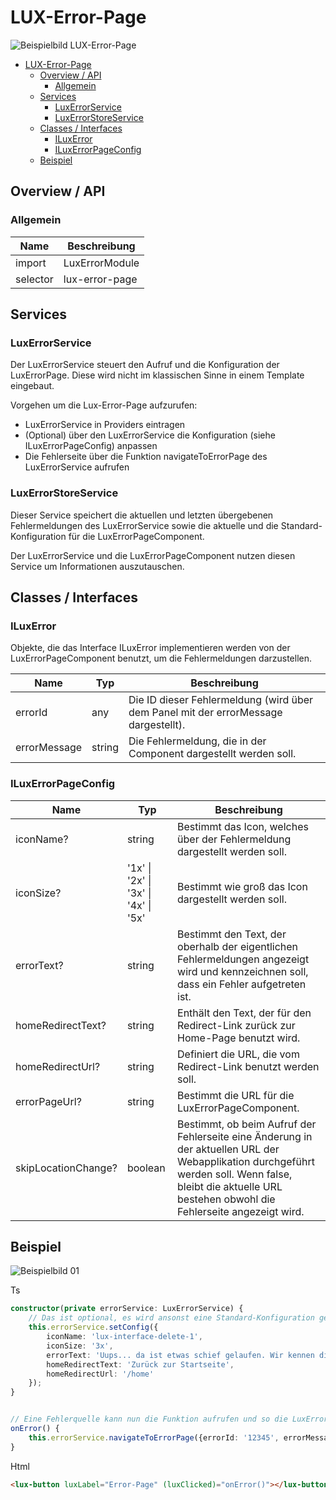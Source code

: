 # LUX-Error-Page

![Beispielbild LUX-Error-Page](https://raw.githubusercontent.com/wiki/IHK-GfI/lux-components/Versions/v18/lux‐error‐page-v18-img.png)

- [LUX-Error-Page](#lux-error-page)
  - [Overview / API](#overview--api)
    - [Allgemein](#allgemein)
  - [Services](#services)
    - [LuxErrorService](#luxerrorservice)
    - [LuxErrorStoreService](#luxerrorstoreservice)
  - [Classes / Interfaces](#classes--interfaces)
    - [ILuxError](#iluxerror)
    - [ILuxErrorPageConfig](#iluxerrorpageconfig)
  - [Beispiel](#beispiel)

## Overview / API

### Allgemein

| Name     | Beschreibung   |
| -------- | -------------- |
| import   | LuxErrorModule |
| selector | lux-error-page |

## Services

### LuxErrorService

Der LuxErrorService steuert den Aufruf und die Konfiguration der LuxErrorPage. Diese wird nicht im klassischen Sinne in einem Template eingebaut.

Vorgehen um die Lux-Error-Page aufzurufen:

- LuxErrorService in Providers eintragen
- (Optional) über den LuxErrorService die Konfiguration (siehe ILuxErrorPageConfig) anpassen
- Die Fehlerseite über die Funktion navigateToErrorPage des LuxErrorService aufrufen

### LuxErrorStoreService

Dieser Service speichert die aktuellen und letzten übergebenen Fehlermeldungen des LuxErrorService sowie die aktuelle und die Standard-Konfiguration für die LuxErrorPageComponent.

Der LuxErrorService und die LuxErrorPageComponent nutzen diesen Service um Informationen auszutauschen.

## Classes / Interfaces

### ILuxError

Objekte, die das Interface ILuxError implementieren werden von der LuxErrorPageComponent benutzt, um die Fehlermeldungen darzustellen.

| Name         | Typ    | Beschreibung                                                                        |
| ------------ | ------ | ----------------------------------------------------------------------------------- |
| errorId      | any    | Die ID dieser Fehlermeldung (wird über dem Panel mit der errorMessage dargestellt). |
| errorMessage | string | Die Fehlermeldung, die in der Component dargestellt werden soll.                    |

### ILuxErrorPageConfig

| Name                | Typ                                  | Beschreibung                                                                                                                                                                                                 |
| ------------------- | ------------------------------------ | ------------------------------------------------------------------------------------------------------------------------------------------------------------------------------------------------------------ |
| iconName?           | string                               | Bestimmt das Icon, welches über der Fehlermeldung dargestellt werden soll.                                                                                                                                   |
| iconSize?           | '1x' \| '2x' \| '3x' \| '4x' \| '5x' | Bestimmt wie groß das Icon dargestellt werden soll.                                                                                                                                                          |
| errorText?          | string                               | Bestimmt den Text, der oberhalb der eigentlichen Fehlermeldungen angezeigt wird und kennzeichnen soll, dass ein Fehler aufgetreten ist.                                                                      |
| homeRedirectText?   | string                               | Enthält den Text, der für den Redirect-Link zurück zur Home-Page benutzt wird.                                                                                                                               |
| homeRedirectUrl?    | string                               | Definiert die URL, die vom Redirect-Link benutzt werden soll.                                                                                                                                                |
| errorPageUrl?       | string                               | Bestimmt die URL für die LuxErrorPageComponent.                                                                                                                                                              |
| skipLocationChange? | boolean                              | Bestimmt, ob beim Aufruf der Fehlerseite eine Änderung in der aktuellen URL der Webapplikation durchgeführt werden soll. Wenn false, bleibt die aktuelle URL bestehen obwohl die Fehlerseite angezeigt wird. |

## Beispiel

![Beispielbild 01](https://raw.githubusercontent.com/wiki/IHK-GfI/lux-components/Versions/v18/lux‐error‐page-v18-img-01.png)

Ts

```typescript
constructor(private errorService: LuxErrorService) {
    // Das ist optional, es wird ansonst eine Standard-Konfiguration gewählt. Die einzelnen Felder sind ebenfalls alle optional.
    this.errorService.setConfig({
        iconName: 'lux-interface-delete-1',
        iconSize: '3x',
        errorText: 'Uups... da ist etwas schief gelaufen. Wir kennen die Fehlerdetails bereits und kümmern uns darum.',
        homeRedirectText: 'Zurück zur Startseite',
        homeRedirectUrl: '/home'
    });
}


// Eine Fehlerquelle kann nun die Funktion aufrufen und so die LuxErrorPageComponent aufrufen
onError() {
    this.errorService.navigateToErrorPage({errorId: '12345', errorMessage: 'Fehler XY'});
}
```

Html

```html
<lux-button luxLabel="Error-Page" (luxClicked)="onError()"></lux-button>
```
